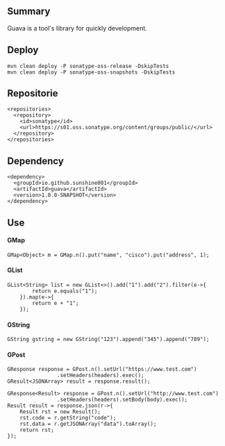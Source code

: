 ## Summary
Guava is a tool's library for quickly development.

## Deploy
```
mvn clean deploy -P sonatype-oss-release -DskipTests
mvn clean deploy -P sonatype-oss-snapshots -DskipTests
``` 

## Repositorie
```
<repositories>
  <repository>
    <id>sonatype</id>
    <url>https://s01.oss.sonatype.org/content/groups/public/</url>
  </repository>
</repositories>
```

## Dependency
```
<dependency>
  <groupId>io.github.sunshine001</groupId>
  <artifactId>guava</artifactId>
  <version>1.0.0-SNAPSHOT</version>
</dependency>
```

## Use
#### GMap
```
GMap<Object> m = GMap.n().put("name", "cisco").put("address", 1);
```
#### GList
```
GList<String> list = new GList<>().add("1").add("2").filter(e->{
        return e.equals("1");
    }).map(e->{
        return e + "1";
    });
```
#### GString
```
GString gstring = new GString("123").append("345").append("789");
```
#### GPost
```
GResponse response = GPost.n().setUrl("https://www.test.com")
                .setHeaders(headers).exec();
GResult<JSONArray> result = response.result();
```
```
GResponse<Result> response = GPost.n().setUrl("http://www.test.com")
                .setHeaders(headers).setBody(body).exec();
Result result = response.json(r->{
    Result rst = new Result();
    rst.code = r.getString("code");
    rst.data = r.getJSONArray("data").toArray();
    return rst;
});
```
